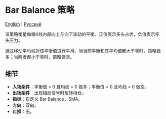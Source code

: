 # Bar Balance 策略
[English](README.md) | [Русский](README_ru.md)

该策略衡量每根K线内部向上与向下波动的平衡。正值表示多头占优，负值表示空头压力。

通过移动平均线对该平衡值进行平滑。当当前平衡和其平均值都大于零时，策略做多；当两者都小于零时，策略做空。

## 细节

- **入场条件**：平衡值 > 0 且均线 > 0 做多；平衡值 < 0 且均线 < 0 做空。
- **出场条件**：出现相反信号时反转持仓。
- **指标**：自定义 Bar Balance，SMA。
- **方向**：双向。
- **止损**：无。
